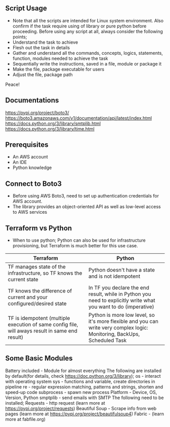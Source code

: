 ## Script Usage
- Note that all the scripts are intended for Linux system environment. Also confirm if the task require using of library or pure python before proceeding. Before using any script at all, always consider the following points;
- Understand the task to achieve
- Flesh out the task in details
- Gather and understand all the commands, concepts, logics, statements, function, modules needed to achieve the task
- Sequentially write the instructions, saved in a file, module or package it
- Make the file, package executable for users
- Adjust the file, package path

Peace!

## Documentations
https://pypi.org/project/boto3/
https://boto3.amazonaws.com/v1/documentation/api/latest/index.html
https://docs.python.org/3/library/smtplib.html
https://docs.python.org/3/library/time.html

## Prerequisites
- An AWS account
- An IDE
- Python knowledge

## Connect to Boto3
- Before using AWS Boto3, need to set up authentication credentials for AWS account.
- The library provides an object-oriented API as well as low-level access to AWS services

## Terraform vs Python
- When to use python;
Python can also be used for infrastructure provisioning, but Terraform is much better for this use case.

|  Terraform | Python |
| --- | --- |
| TF manages state of the infrastructure, so TF knows the current state | Python doesn't have a state and is not idempotent |
| TF knows the difference of current and your configured/desired state | In TF you declare the end result, while in Python you need to explicitly write what you want to do (imperative) |
| TF is idempotent (multiple execution of same config file, will aways result in same end result) | Python is more low level, so it's more flexible and you can write very complex logic: Monitoring, BackUps, Scheduled Task |

## Some Basic Modules
Battery included - Module for almost everything
The following are installed by default(for details, check https://doc.python.org/3/library);
os - interact with operating system
sys - functions and variable, create directories in pipeline
re - regular expression matching, patterns and strings, shorten and speed-up code
subprocess - spawn new process
Platform - Device, OS, Version, Python
smptplib - send emails with SMTP
The following need to be installed;
Requests - http request (learn more at https://pypi.org/project/requests)
Beautiful Soup - Scrape info from web pages (learn more at https://pypi.org/project/beautifulsoup4)
Fabric - (learn more at fabfile.org)
